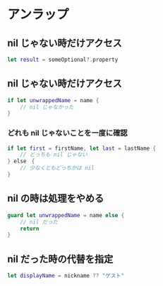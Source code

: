 # アンラップ

## nil じゃない時だけアクセス

```Swift
let result = someOptional?.property
```

## nil じゃない時だけアクセス

```Swift
if let unwrappedName = name {
    // nil じゃなかった
}
```

### どれも nil じゃないことを一度に確認

```Swift
if let first = firstName, let last = lastName {
    // どっちも nil じゃない
} else　{
    // 少なくともどっちかは nil
}
```

## nil の時は処理をやめる

```Swift
guard let unwrappedName = name else {
    // nil だった
    return
}
```

## nil だった時の代替を指定

```Swift
let displayName = nickname ?? "ゲスト"
```
